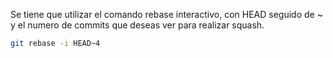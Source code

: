 Se tiene que utilizar el comando rebase interactivo, con HEAD seguido de ~ y el numero de commits que deseas ver para realizar squash.

```bash
git rebase -i HEAD~4
```
